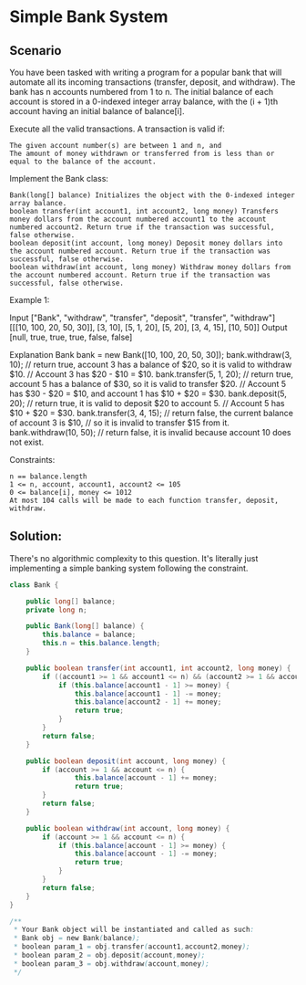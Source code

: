 # Simple Bank System

## Scenario

You have been tasked with writing a program for a popular bank that will automate all its incoming transactions (transfer, deposit, and withdraw). The bank has n accounts numbered from 1 to n. The initial balance of each account is stored in a 0-indexed integer array balance, with the (i + 1)th account having an initial balance of balance[i].

Execute all the valid transactions. A transaction is valid if:

    The given account number(s) are between 1 and n, and
    The amount of money withdrawn or transferred from is less than or equal to the balance of the account.

Implement the Bank class:

    Bank(long[] balance) Initializes the object with the 0-indexed integer array balance.
    boolean transfer(int account1, int account2, long money) Transfers money dollars from the account numbered account1 to the account numbered account2. Return true if the transaction was successful, false otherwise.
    boolean deposit(int account, long money) Deposit money dollars into the account numbered account. Return true if the transaction was successful, false otherwise.
    boolean withdraw(int account, long money) Withdraw money dollars from the account numbered account. Return true if the transaction was successful, false otherwise.

 

Example 1:

Input
["Bank", "withdraw", "transfer", "deposit", "transfer", "withdraw"]
[[[10, 100, 20, 50, 30]], [3, 10], [5, 1, 20], [5, 20], [3, 4, 15], [10, 50]]
Output
[null, true, true, true, false, false]

Explanation
Bank bank = new Bank([10, 100, 20, 50, 30]);
bank.withdraw(3, 10);    // return true, account 3 has a balance of $20, so it is valid to withdraw $10.
                         // Account 3 has $20 - $10 = $10.
bank.transfer(5, 1, 20); // return true, account 5 has a balance of $30, so it is valid to transfer $20.
                         // Account 5 has $30 - $20 = $10, and account 1 has $10 + $20 = $30.
bank.deposit(5, 20);     // return true, it is valid to deposit $20 to account 5.
                         // Account 5 has $10 + $20 = $30.
bank.transfer(3, 4, 15); // return false, the current balance of account 3 is $10,
                         // so it is invalid to transfer $15 from it.
bank.withdraw(10, 50);   // return false, it is invalid because account 10 does not exist.

 

Constraints:

    n == balance.length
    1 <= n, account, account1, account2 <= 105
    0 <= balance[i], money <= 1012
    At most 104 calls will be made to each function transfer, deposit, withdraw.


## Solution:

There's no algorithmic complexity to this question. It's literally just implementing a simple banking system following the constraint.

```java
class Bank {

    public long[] balance;
    private long n;

    public Bank(long[] balance) {
        this.balance = balance;
        this.n = this.balance.length;
    }

    public boolean transfer(int account1, int account2, long money) {
        if ((account1 >= 1 && account1 <= n) && (account2 >= 1 && account2 <= n)) {
            if (this.balance[account1 - 1] >= money) {
                this.balance[account1 - 1] -= money;
                this.balance[account2 - 1] += money;
                return true;
            }
        }
        return false;
    }

    public boolean deposit(int account, long money) {
        if (account >= 1 && account <= n) {
                this.balance[account - 1] += money;
                return true;
        }
        return false;
    }

    public boolean withdraw(int account, long money) {
        if (account >= 1 && account <= n) {
            if (this.balance[account - 1] >= money) {
                this.balance[account - 1] -= money;
                return true;
            }
        }
        return false;
    }
}

/**
 * Your Bank object will be instantiated and called as such:
 * Bank obj = new Bank(balance);
 * boolean param_1 = obj.transfer(account1,account2,money);
 * boolean param_2 = obj.deposit(account,money);
 * boolean param_3 = obj.withdraw(account,money);
 */
```

